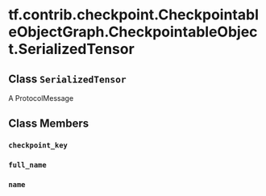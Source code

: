 <div itemscope itemtype="http://developers.google.com/ReferenceObject">
<meta itemprop="name" content="tf.contrib.checkpoint.CheckpointableObjectGraph.CheckpointableObject.SerializedTensor" />
<meta itemprop="path" content="Stable" />
<meta itemprop="property" content="checkpoint_key"/>
<meta itemprop="property" content="full_name"/>
<meta itemprop="property" content="name"/>
</div>

# tf.contrib.checkpoint.CheckpointableObjectGraph.CheckpointableObject.SerializedTensor

## Class `SerializedTensor`



A ProtocolMessage

## Class Members

<h3 id="checkpoint_key"><code>checkpoint_key</code></h3>

<h3 id="full_name"><code>full_name</code></h3>

<h3 id="name"><code>name</code></h3>

